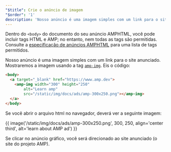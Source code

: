 ```yaml
---
"$title": Crie o anúncio de imagem
"$order": '1'
description: 'Nosso anúncio é uma imagem simples com um link para o site anunciado. Mostraremos a imagem usando a tag amp-img. Eis o código:'
---
```


Dentro do `<body>` do documento do seu anúncio AMPHTML, você pode incluir tags HTML e AMP; no entanto, nem todas as tags são permitidas. Consulte a [especificação de anúncios AMPHTML](../../../../documentation/guides-and-tutorials/learn/a4a_spec.md#allowed-amp-extensions-and-builtins) para uma lista de tags permitidos.

Nosso anúncio é uma imagem simples com um link para o site anunciado. Mostraremos a imagem usando a tag [`amp-img`](../../../../documentation/components/reference/amp-img.md). Eis o código:

```html
<body>
  <a target="_blank" href="https://www.amp.dev">
    <amp-img width="300" height="250"
        alt="Learn amp"
        src="/static/img/docs/ads/amp-300x250.png"></amp-img>
  </a>
</body>
```

Se você abrir o arquivo html no navegador, deverá ver a seguinte imagem:

{{ image('/static/img/docs/ads/amp-300x250.png', 300, 250, align='center third', alt='learn about AMP ad') }}

Se clicar no anúncio gráfico, você será direcionado ao site anunciado (o site do projeto AMP).
